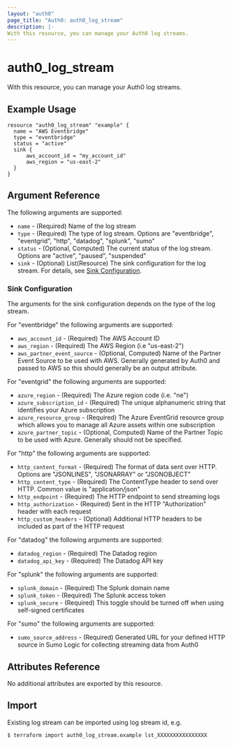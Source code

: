 ```yaml
---
layout: "auth0"
page_title: "Auth0: auth0_log_stream"
description: |-
With this resource, you can manage your Auth0 log streams.
---
```


# auth0_log_stream

With this resource, you can manage your Auth0 log streams.

## Example Usage

```hcl
resource "auth0_log_stream" "example" {
  name = "AWS Eventbridge"
  type = "eventbridge"
  status = "active"
  sink {
      aws_account_id = "my_account_id"
      aws_region = "us-east-2"
  }
}
```

## Argument Reference

The following arguments are supported:

- `name` - (Required) Name of the log stream
- `type` - (Required) The type of log stream. Options are "eventbridge", "eventgrid", "http", "datadog", "splunk", "sumo"
- `status` - (Optional, Computed) The current status of the log stream. Options are "active", "paused", "suspended"
- `sink` - (Optional) List(Resource) The sink configuration for the log stream. For details, see [Sink Configuration](#sink-configuration).

### Sink Configuration

The arguments for the sink configuration depends on the type of the log stream.

For "eventbridge" the following arguments are supported:
- `aws_account_id` - (Required) The AWS Account ID
- `aws_region` - (Required) The AWS Region (i.e "us-east-2")
- `aws_partner_event_source` - (Optional, Computed) Name of the Partner Event Source to be used with AWS. Generally generated by Auth0 and passed to AWS so this should generally be an output attribute.

For "eventgrid" the following arguments are supported:
- `azure_region` - (Required) The Azure region code (i.e. "ne")
- `azure_subscription_id` - (Required) The unique alphanumeric string that identifies your Azure subscription
- `azure_resource_group` - (Required) The Azure EventGrid resource group which allows you to manage all Azure assets within one subscription
- `azure_partner_topic` - (Optional, Computed) Name of the Partner Topic to be used with Azure.  Generally should not be specified.

For "http" the following arguments are supported:
- `http_content_format` - (Required) The format of data sent over HTTP. Options are "JSONLINES", "JSONARRAY" or "JSONOBJECT"
- `http_content_type` - (Required) The ContentType header to send over HTTP.  Common value is "application/json"
- `http_endpoint` - (Required) The HTTP endpoint to send streaming logs
- `http_authorization` - (Required) Sent in the HTTP "Authorization" header with each request
- `http_custom_headers` - (Optional) Additional HTTP headers to be included as part of the HTTP request

For "datadog" the following arguments are supported:
- `datadog_region` - (Required) The Datadog region
- `datadog_api_key` - (Required) The Datadog API key

For "splunk" the following arguments are supported:
- `splunk_domain` - (Required) The Splunk domain name
- `splunk_token` - (Required) The Splunk access token
- `splunk_secure` - (Required) This toggle should be turned off when using self-signed certificates

For "sumo" the following arguments are supported:
- `sumo_source_address` - (Required) Generated URL for your defined HTTP source in Sumo Logic for collecting streaming data from Auth0

## Attributes Reference

No additional attributes are exported by this resource.

## Import

Existing log stream can be imported using log stream id, e.g.

```shell
$ terraform import auth0_log_stream.example lst_XXXXXXXXXXXXXXXX
```
